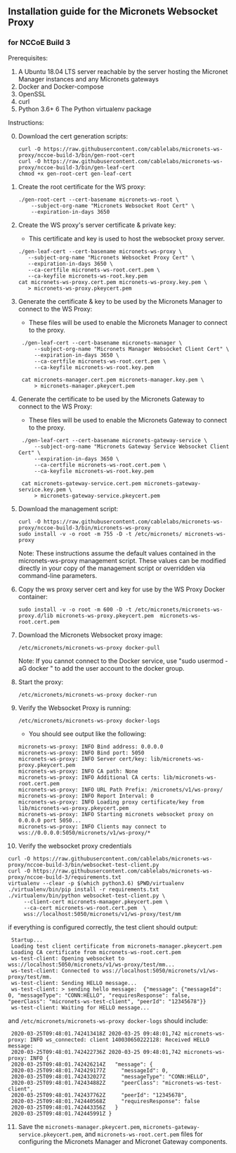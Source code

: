 ## Installation guide for the Micronets Websocket Proxy

### for NCCoE Build 3

Prerequisites:

1. A Ubuntu 18.04 LTS server reachable by the server hosting the Micronet Manager instances
and any Micronets gateways
2. Docker and Docker-compose
3. OpenSSL
4. curl
5. Python 3.6+
6 The Python virtualenv package

Instructions:

0. Download the cert generation scripts:

   ```
   curl -O https://raw.githubusercontent.com/cablelabs/micronets-ws-proxy/nccoe-build-3/bin/gen-root-cert
   curl -O https://raw.githubusercontent.com/cablelabs/micronets-ws-proxy/nccoe-build-3/bin/gen-leaf-cert
   chmod +x gen-root-cert gen-leaf-cert
   ```

1. Create the root certificate for the WS proxy:

   ```
   ./gen-root-cert --cert-basename micronets-ws-root \
       --subject-org-name "Micronets Websocket Root Cert" \
       --expiration-in-days 3650
   ```

2. Create the WS proxy's server certificate & private key:

   - This certificate and key is used to host the websocket proxy server.

   ```
   ./gen-leaf-cert --cert-basename micronets-ws-proxy \
      --subject-org-name "Micronets Websocket Proxy Cert" \
      --expiration-in-days 3650 \
      --ca-certfile micronets-ws-root.cert.pem \
      --ca-keyfile micronets-ws-root.key.pem
   cat micronets-ws-proxy.cert.pem micronets-ws-proxy.key.pem \
      > micronets-ws-proxy.pkeycert.pem
   ```

3. Generate the certificate & key to be used by the Micronets Manager to connect to the WS Proxy:

   - These files will be used to enable the Micronets Manager to connect to the proxy.

   ```
    ./gen-leaf-cert --cert-basename micronets-manager \
        --subject-org-name "Micronets Manager Websocket Client Cert" \
        --expiration-in-days 3650 \
        --ca-certfile micronets-ws-root.cert.pem \
        --ca-keyfile micronets-ws-root.key.pem

    cat micronets-manager.cert.pem micronets-manager.key.pem \
        > micronets-manager.pkeycert.pem
   ```

4. Generate the certificate to be used by the Micronets Gateway to connect to the WS Proxy:

   - These files will be used to enable the Micronets Gateway to connect to the proxy.

   ```
    ./gen-leaf-cert --cert-basename micronets-gateway-service \
        --subject-org-name "Micronets Gateway Service Websocket Client Cert" \
        --expiration-in-days 3650 \
        --ca-certfile micronets-ws-root.cert.pem \
        --ca-keyfile micronets-ws-root.key.pem

    cat micronets-gateway-service.cert.pem micronets-gateway-service.key.pem \
        > micronets-gateway-service.pkeycert.pem
   ```

5. Download the management script:

   ```
   curl -O https://raw.githubusercontent.com/cablelabs/micronets-ws-proxy/nccoe-build-3/bin/micronets-ws-proxy
   sudo install -v -o root -m 755 -D -t /etc/micronets/ micronets-ws-proxy 
   ```

    Note: These instructions assume the default values contained in the micronets-ws-proxy management script.
    These values can be modified directly in your copy of the management script or overridden via command-line
    parameters.

6. Copy the ws proxy server cert and key for use by the WS Proxy Docker container:

   ```
   sudo install -v -o root -m 600 -D -t /etc/micronets/micronets-ws-proxy.d/lib micronets-ws-proxy.pkeycert.pem  micronets-ws-root.cert.pem 
   ```

7. Download the Micronets Websocket proxy image:

   ```
   /etc/micronets/micronets-ws-proxy docker-pull
   ```

    Note: If you cannot connect to the Docker service, use "sudo usermod -aG docker <username>" to
          add the user account to the docker group.

8. Start the proxy:

   ```
   /etc/micronets/micronets-ws-proxy docker-run
   ```

9. Verify the Websocket Proxy is running:

   ```
   /etc/micronets/micronets-ws-proxy docker-logs
   ```

   - You should see output like the following:
   
    ```
    micronets-ws-proxy: INFO Bind address: 0.0.0.0
    micronets-ws-proxy: INFO Bind port: 5050
    micronets-ws-proxy: INFO Server cert/key: lib/micronets-ws-proxy.pkeycert.pem
    micronets-ws-proxy: INFO CA path: None
    micronets-ws-proxy: INFO Additional CA certs: lib/micronets-ws-root.cert.pem
    micronets-ws-proxy: INFO URL Path Prefix: /micronets/v1/ws-proxy/
    micronets-ws-proxy: INFO Report Interval: 0
    micronets-ws-proxy: INFO Loading proxy certificate/key from lib/micronets-ws-proxy.pkeycert.pem
    micronets-ws-proxy: INFO Starting micronets websocket proxy on 0.0.0.0 port 5050...
    micronets-ws-proxy: INFO Clients may connect to wss://0.0.0.0:5050/micronets/v1/ws-proxy/*
    ```

10. Verify the websocket proxy credentials

   ```
   curl -O https://raw.githubusercontent.com/cablelabs/micronets-ws-proxy/nccoe-build-3/bin/websocket-test-client.py
   curl -O https://raw.githubusercontent.com/cablelabs/micronets-ws-proxy/nccoe-build-3/requirements.txt
   virtualenv --clear -p $(which python3.6) $PWD/virtualenv
   ./virtualenv/bin/pip install -r requirements.txt
   ./virtualenv/bin/python websocket-test-client.py \
        --client-cert micronets-manager.pkeycert.pem \
        --ca-cert micronets-ws-root.cert.pem  \
        wss://localhost:5050/micronets/v1/ws-proxy/test/mm
   ```

   if everything is configured correctly, the test client should output:
   
   ```
    Startup...
    Loading test client certificate from micronets-manager.pkeycert.pem
    Loading CA certificate from micronets-ws-root.cert.pem
    ws-test-client: Opening websocket to wss://localhost:5050/micronets/v1/ws-proxy/test/mm...
    ws-test-client: Connected to wss://localhost:5050/micronets/v1/ws-proxy/test/mm.
    ws-test-client: Sending HELLO message...
    ws-test-client: > sending hello message:  {"message": {"messageId": 0, "messageType": "CONN:HELLO", "requiresResponse": false, "peerClass": "micronets-ws-test-client", "peerId": "12345678"}}
    ws-test-client: Waiting for HELLO message...
   ```

   and `/etc/micronets/micronets-ws-proxy docker-logs` should include:

   ```
    2020-03-25T09:48:01.742413418Z 2020-03-25 09:48:01,742 micronets-ws-proxy: INFO ws_connected: client 140030650222128: Received HELLO message:
    2020-03-25T09:48:01.742422736Z 2020-03-25 09:48:01,742 micronets-ws-proxy: INFO {
    2020-03-25T09:48:01.742426214Z   "message": {
    2020-03-25T09:48:01.742429177Z     "messageId": 0,
    2020-03-25T09:48:01.742432027Z     "messageType": "CONN:HELLO",
    2020-03-25T09:48:01.742434882Z     "peerClass": "micronets-ws-test-client",
    2020-03-25T09:48:01.742437762Z     "peerId": "12345678",
    2020-03-25T09:48:01.742440568Z     "requiresResponse": false
    2020-03-25T09:48:01.742443356Z   }
    2020-03-25T09:48:01.742445991Z }
   ```

11. Save the `micronets-manager.pkeycert.pem`, `micronets-gateway-service.pkeycert.pem`,
   and `micronets-ws-root.cert.pem` files for configuring the Micronets Manager
   and Micronet Gateway components.
